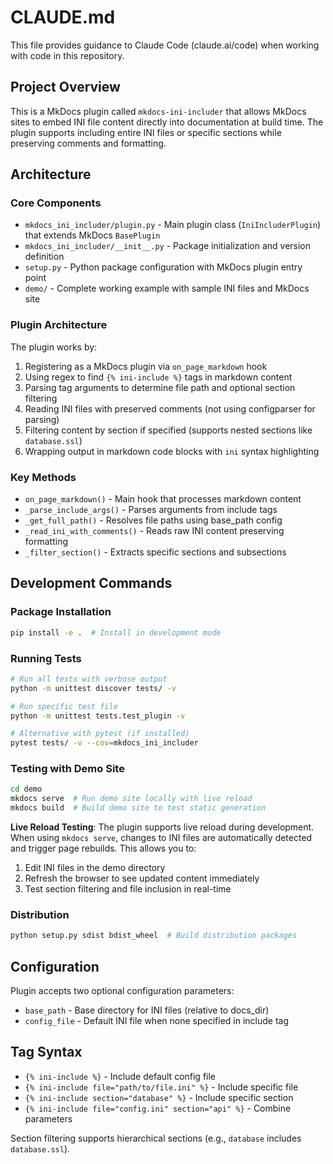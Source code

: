 # CLAUDE.md

This file provides guidance to Claude Code (claude.ai/code) when working with code in this repository.

## Project Overview

This is a MkDocs plugin called `mkdocs-ini-includer` that allows MkDocs sites to embed INI file content directly into documentation at build time. The plugin supports including entire INI files or specific sections while preserving comments and formatting.

## Architecture

### Core Components

- `mkdocs_ini_includer/plugin.py` - Main plugin class (`IniIncluderPlugin`) that extends MkDocs `BasePlugin`
- `mkdocs_ini_includer/__init__.py` - Package initialization and version definition
- `setup.py` - Python package configuration with MkDocs plugin entry point
- `demo/` - Complete working example with sample INI files and MkDocs site

### Plugin Architecture

The plugin works by:
1. Registering as a MkDocs plugin via `on_page_markdown` hook
2. Using regex to find `{% ini-include %}` tags in markdown content
3. Parsing tag arguments to determine file path and optional section filtering
4. Reading INI files with preserved comments (not using configparser for parsing)
5. Filtering content by section if specified (supports nested sections like `database.ssl`)
6. Wrapping output in markdown code blocks with `ini` syntax highlighting

### Key Methods

- `on_page_markdown()` - Main hook that processes markdown content
- `_parse_include_args()` - Parses arguments from include tags
- `_get_full_path()` - Resolves file paths using base_path config
- `_read_ini_with_comments()` - Reads raw INI content preserving formatting
- `_filter_section()` - Extracts specific sections and subsections

## Development Commands

### Package Installation
```bash
pip install -e .  # Install in development mode
```

### Running Tests
```bash
# Run all tests with verbose output
python -m unittest discover tests/ -v

# Run specific test file
python -m unittest tests.test_plugin -v

# Alternative with pytest (if installed)
pytest tests/ -v --cov=mkdocs_ini_includer
```

### Testing with Demo Site
```bash
cd demo
mkdocs serve  # Run demo site locally with live reload
mkdocs build  # Build demo site to test static generation
```

**Live Reload Testing**: The plugin supports live reload during development. When using `mkdocs serve`, changes to INI files are automatically detected and trigger page rebuilds. This allows you to:
1. Edit INI files in the demo directory
2. Refresh the browser to see updated content immediately
3. Test section filtering and file inclusion in real-time

### Distribution
```bash
python setup.py sdist bdist_wheel  # Build distribution packages
```

## Configuration

Plugin accepts two optional configuration parameters:
- `base_path` - Base directory for INI files (relative to docs_dir)
- `config_file` - Default INI file when none specified in include tag

## Tag Syntax

- `{% ini-include %}` - Include default config file
- `{% ini-include file="path/to/file.ini" %}` - Include specific file
- `{% ini-include section="database" %}` - Include specific section
- `{% ini-include file="config.ini" section="api" %}` - Combine parameters

Section filtering supports hierarchical sections (e.g., `database` includes `database.ssl`).